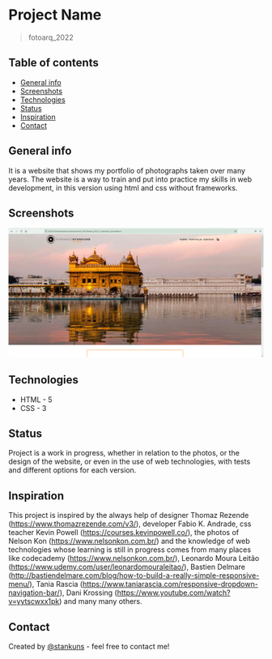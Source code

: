 # Project Name
> fotoarq_2022

## Table of contents
* [General info](#general-info)
* [Screenshots](#screenshots)
* [Technologies](#technologies)
* [Status](#status)
* [Inspiration](#inspiration)
* [Contact](#contact)

## General info
It is a website that shows my portfolio of photographs taken over many years.
The website is a way to train and put into practice my skills in web development, in this version using html and css without frameworks.

## Screenshots
![Example screenshot](./img/screenshot.png)

## Technologies
* HTML - 5
* CSS - 3

## Status
Project is a work in progress, whether in relation to the photos, or the design of the website, or even in the use of web technologies, with tests and different options for each version.

## Inspiration
This project is inspired by the always help of designer Thomaz Rezende (https://www.thomazrezende.com/v3/), developer Fabio K. Andrade, css teacher Kevin Powell (https://courses.kevinpowell.co/), the photos of Nelson Kon (https://www.nelsonkon.com.br/) and the knowledge of web technologies whose learning is still in progress comes from many places like codecademy (https://www.nelsonkon.com.br/), Leonardo Moura Leitão (https://www.udemy.com/user/leonardomouraleitao/), Bastien Delmare (http://bastiendelmare.com/blog/how-to-build-a-really-simple-responsive-menu/), Tania Rascia (https://www.taniarascia.com/responsive-dropdown-navigation-bar/), Dani Krossing (https://www.youtube.com/watch?v=yytscwxx1pk) and many many others.

## Contact
Created by [@stankuns](https://www.fernando.arq.br/) - feel free to contact me!